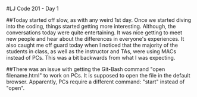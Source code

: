  #LJ Code 201 - Day 1

 ##Today started off slow, as with any weird 1st day.  Once we started diving into the coding, things started getting more interesting.  Although, the conversations today were quite entertaining.  It was nice getting to meet new people and hear about the differences in everyone's experiences.  It also caught me off guard today when I noticed that the majority of the students in class, as well as the instructor and TAs, were using MACs instead of PCs.  This was a bit backwards from what I was expecting.

 ##There was an issue with getting the Git-Bash command "open filename.html" to work on PCs.  It is supposed to open the file in the default browser.  Apparently, PCs require a different command: "start" instead of "open".
